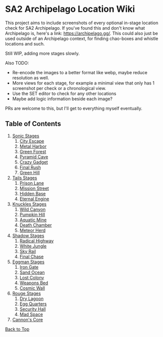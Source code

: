 # SA2 Archipelago Location Wiki

This project aims to include screenshots of every optional in-stage location check for SA2 Archipelago. If you've found this and don't know what Archipelago is, here's a link: https://archipelago.gg/. This could also just be used outside of an Archipelago context, for finding chao-boxes and whistle locations and such. 

Still WIP, adding more stages slowly.

Also TODO:
- Re-encode the images to a better format like webp, maybe reduce resolution as well.
- More views for each stage, for example a minimal view that only has 1 screenshot per check or a chronological view.
- Use the SET editor to check for any other locations
- Maybe add logic information beside each image?

PRs are welcome to this, but I'll get to everything myself eventually.

## Table of Contents

1. [Sonic Stages](./Sonic/Sonic.md)
    1. [City Escape](./Sonic/Sonic.md#city-escape)
    1. [Metal Harbor](./Sonic/Sonic.md#metal-harbor)
    1. [Green Forest](./Sonic/Sonic.md#green-forest)
    1. [Pyramid Cave](./Sonic/Sonic.md#pyramid-cave)
    1. [Crazy Gadget](./Sonic/Sonic.md#crazy-gadget)
    1. [Final Rush](./Sonic/Sonic.md#final-rush)
    1. [Green Hill](./Sonic/Sonic.md#green-hill)
1. [Tails Stages](./Tails/Tails.md)
    1. [Prison Lane](./Tails/Tails.md#prison-lane)
    1. [Mission Street](./Tails/Tails.md#mission-street)
    1. [Hidden Base](./Tails/Tails.md#hidden-base)
    1. [Eternal Engine](./Tails/Tails.md#eternal-engine)
1. [Knuckles Stages](./Knuckles/Knuckles.md)
    1. [Wild Canyon](./Knuckles/Knuckles.md#wild-canyon)
    1. [Pumpkin Hill](./Knuckles/Knuckles.md#pumpkin-hill)
    1. [Aquatic Mine](./Knuckles/Knuckles.md#aquatic-mine)
    1. [Death Chamber](./Knuckles/Knuckles.md#death-chamber)
    1. [Meteor Herd](./Knuckles/Knuckles.md#meteor-herd)
1. [Shadow Stages](./Shadow/Shadow.md)
    1. [Radical Highway](./Shadow/Shadow.md#radical-highway)
    1. [White Jungle](./Shadow/Shadow.md#white-jungle)
    1. [Sky Rail](./Shadow/Shadow.md#sky-rail)
    1. [Final Chase](./Shadow/Shadow.md#final-Chase)
1. [Eggman Stages](./Eggman/Eggman.md)
    1. [ Iron Gate ](./Eggman/Eggman.md#iron-gate)
    1. [ Sand Ocean ](./Eggman/Eggman.md#sand-ocean)
    1. [ Lost Colony ](./Eggman/Eggman.md#lost-colony)
    1. [ Weapons Bed ](./Eggman/Eggman.md#weapons-bed)
    1. [ Cosmic Wall ](./Eggman/Eggman.md#cosmic-wall)
1. [Rouge Stages](./Rouge/Rouge.md)
    1. [ Dry Lagoon ](./Rouge/Rouge.md#prison-lane)
    1. [ Egg Quarters ](./Rouge/Rouge.md#mission-street)
    1. [ Security Hall ](./Rouge/Rouge.md#hidden-base)
    1. [ Mad Space ](./Rouge/Rouge.md#eternal-engine)
1. [Cannon's Core](./CannonsCore/CannonsCore.md#cannons-core)

[Back to Top](#)